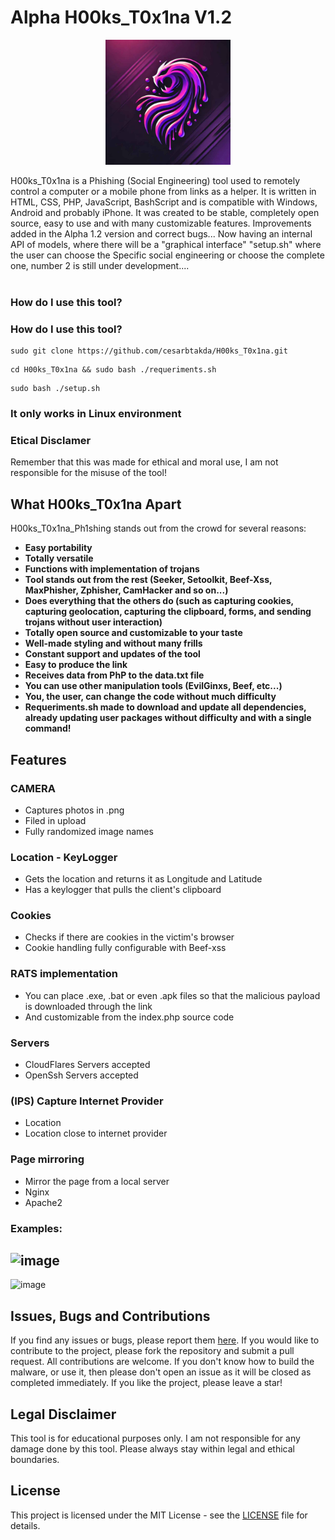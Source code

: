 # Alpha H00ks_T0x1na V1.2

<p align='center'>
<img src="./logo.jpg" width=200 alt=" Logo"/>
</p>
<span>
H00ks_T0x1na is a Phishing (Social Engineering) tool used to remotely control a computer or a mobile phone from links as a helper. It is written in HTML, CSS, PHP, JavaScript, BashScript and is compatible with Windows, Android and probably iPhone. It was created to be stable, completely open source, easy to use and with many customizable features. Improvements added in the Alpha 1.2 version and correct bugs... Now having an internal API of models, where there will be a "graphical interface" "setup.sh" where the user can choose the Specific social engineering or choose the complete one, number 2 is still under development.... </span> </br> </br>

### How do I use this tool? 
### How do I use this tool? 
```
sudo git clone https://github.com/cesarbtakda/H00ks_T0x1na.git
```
```
cd H00ks_T0x1na && sudo bash ./requeriments.sh
```
```
sudo bash ./setup.sh 
```




### It only works in Linux environment


### Etical Disclamer
Remember that this was made for ethical and moral use, I am not responsible for the misuse of the tool!


## What H00ks_T0x1na Apart

H00ks_T0x1na_Ph1shing stands out from the crowd for several reasons:

- **Easy portability**
- **Totally versatile**
- **Functions with implementation of trojans**
- **Tool stands out from the rest (Seeker, Setoolkit, Beef-Xss, MaxPhisher, Zphisher, CamHacker and so on...)**
- **Does everything that the others do (such as capturing cookies, capturing geolocation, capturing the clipboard, forms, and sending trojans without user interaction)**
- **Totally open source and customizable to your taste**
- **Well-made styling and without many frills**
- **Constant support and updates of the tool**
- **Easy to produce the link**
- **Receives data from PhP to the data.txt file**
- **You can use other manipulation tools (EvilGinxs, Beef, etc...)**
- **You, the user, can change the code without much difficulty**
- **Requeriments.sh made to download and update all dependencies, already updating user packages without difficulty and with a single command!**

## Features

### CAMERA

- Captures photos in .png
- Filed in upload
- Fully randomized image names


### Location - KeyLogger

- Gets the location and returns it as Longitude and Latitude
- Has a keylogger that pulls the client's clipboard



### Cookies

- Checks if there are cookies in the victim's browser
- Cookie handling fully configurable with Beef-xss

### RATS implementation

- You can place .exe, .bat or even .apk files so that the malicious payload is downloaded through the link
- And customizable from the index.php source code


### Servers

- CloudFlares Servers accepted
- OpenSsh Servers accepted

### (IPS) Capture Internet Provider
- Location
- Location close to internet provider

### Page mirroring

- Mirror the page from a local server
- Nginx
- Apache2


### Examples:

![image](https://github.com/user-attachments/assets/c467be4c-0a8c-44a6-8da3-2506a57f2456)
-
![image](https://github.com/user-attachments/assets/7c24d99f-b8a0-45d6-ab93-9e3e3625e40f)



## Issues, Bugs and Contributions

If you find any issues or bugs, please report them [here](https://github.com/cesarbtakeda/H00ks_T0x1na_Ph1shing/issues). If you would like to contribute to the project, please fork the repository and submit a pull request. All contributions are welcome. If you don't know how to build the malware, or use it, then please don't open an issue as it will be closed as completed immediately.
If you like the project, please leave a star!

## Legal Disclaimer

This tool is for educational purposes only. I am not responsible for any damage done by this tool. Please always stay within legal and ethical boundaries.

## License

This project is licensed under the MIT License - see the [LICENSE](LICENSE) file for details.

